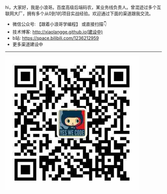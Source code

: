 hi，大家好，我是小浪哥。百度高级后端码农，某业务线负责人。曾混迹过多个互联网大厂，拥有多个从0到1的项目实战经验。欢迎通过下面的渠道跟我交流。

* 微信公众号: 【跟着小浪哥学编程】 或直接扫描👇
* 技术博客: http://xiaolangge.github.io(建设中)
* b站: https://space.bilibili.com/1236212959
* 更多渠道建设中

---

![跟着小浪哥学编程](wechat.PNG)

